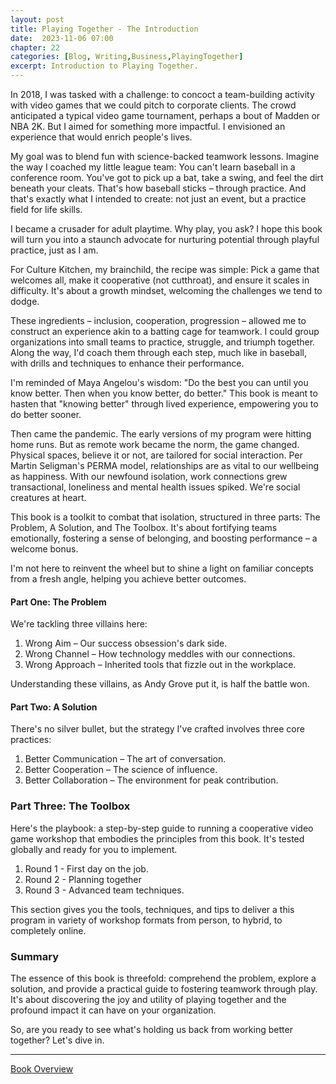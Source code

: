 ```yaml
---
layout: post
title: Playing Together - The Introduction
date:  2023-11-06 07:00
chapter: 22
categories: [Blog, Writing,Business,PlayingTogether]
excerpt: Introduction to Playing Together.
---  
```


In 2018, I was tasked with a challenge: to concoct a team-building activity with video games that we could pitch to corporate clients. The crowd anticipated a typical video game tournament, perhaps a bout of Madden or NBA 2K. But I aimed for something more impactful. I envisioned an experience that would enrich people's lives.

My goal was to blend fun with science-backed teamwork lessons. Imagine the way I coached my little league team: You can't learn baseball in a conference room. You've got to pick up a bat, take a swing, and feel the dirt beneath your cleats. That's how baseball sticks – through practice. And that's exactly what I intended to create: not just an event, but a practice field for life skills.

I became a crusader for adult playtime. Why play, you ask? I hope this book will turn you into a staunch advocate for nurturing potential through playful practice, just as I am.

For Culture Kitchen, my brainchild, the recipe was simple: Pick a game that welcomes all, make it cooperative (not cutthroat), and ensure it scales in difficulty. It's about a growth mindset, welcoming the challenges we tend to dodge.

These ingredients – inclusion, cooperation, progression – allowed me to construct an experience akin to a batting cage for teamwork. I could group organizations into small teams to practice, struggle, and triumph together. Along the way, I'd coach them through each step, much like in baseball, with drills and techniques to enhance their performance.

I'm reminded of Maya Angelou's wisdom: "Do the best you can until you know better. Then when you know better, do better." This book is meant to hasten that "knowing better" through lived experience, empowering you to do better sooner.

Then came the pandemic. The early versions of my program were hitting home runs. But as remote work became the norm, the game changed. Physical spaces, believe it or not, are tailored for social interaction. Per Martin Seligman's PERMA model, relationships are as vital to our wellbeing as happiness. With our newfound isolation, work connections grew transactional, loneliness and mental health issues spiked. We're social creatures at heart.

This book is a toolkit to combat that isolation, structured in three parts: The Problem, A Solution, and The Toolbox. It's about fortifying teams emotionally, fostering a sense of belonging, and boosting performance – a welcome bonus.

I'm not here to reinvent the wheel but to shine a light on familiar concepts from a fresh angle, helping you achieve better outcomes.

#### Part One: The Problem

We're tackling three villains here:
1. Wrong Aim – Our success obsession's dark side.
2. Wrong Channel – How technology meddles with our connections.
3. Wrong Approach – Inherited tools that fizzle out in the workplace.

Understanding these villains, as Andy Grove put it, is half the battle won.

#### Part Two: A Solution

There's no silver bullet, but the strategy I've crafted involves three core practices:
1. Better Communication – The art of conversation.
2. Better Cooperation – The science of influence.
3. Better Collaboration – The environment for peak contribution.

### Part Three: The Toolbox


Here's the playbook: a step-by-step guide to running a cooperative video game workshop that embodies the principles from this book. It's tested globally and ready for you to implement.

1. Round 1 - First day on the job.
2. Round 2 - Planning together
3. Round 3 - Advanced team techniques.

This section gives you the tools, techniques, and tips to deliver a this program in variety of workshop formats from person,  to hybrid, to completely online.  

### Summary
The essence of this book is threefold: comprehend the problem, explore a solution, and provide a practical guide to fostering teamwork through play. It's about discovering the joy and utility of playing together and the profound impact it can have on your organization.

So, are you ready to see what's holding us back from working better together? Let's dive in.


<hr/>


<a href ="{% post_url 2023-11-05-Playing-Together-Overview %}">Book Overview</a>